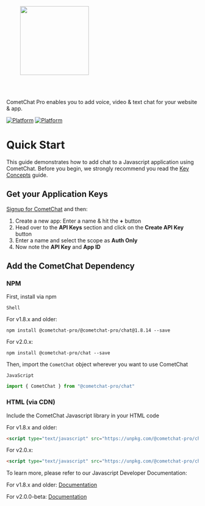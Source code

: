 <div style="width:100%">
<div style="width:100%">
	<div style="width:50%; display:inline-block">
		<p align="center">
		<img style="text-align:center" width="180" height="180" alt="" src="https://raw.githubusercontent.com/cometchat-pro/ios-swift-chat-app/master/Screenshots/CometChat%20Logo.png">	
		</p>	
	</div>	
</div>
</br>
</br>
</div>

CometChat Pro enables you to add voice, video & text chat for your website & app.

<a href="https://www.npmjs.com">[![Platform](https://img.shields.io/badge/Platform-Javascript-blue.svg)](#)</a>
<a href="https://www.npmjs.com">[![Platform](https://img.shields.io/badge/Platform-NPM-orange.svg)](#)</a>

# Quick Start

This guide demonstrates how to add chat to a Javascript application using CometChat. Before you begin, we strongly recommend you read the <a href="https://prodocs.cometchat.com/docs/concepts" target="_blank">Key Concepts</a> guide.

## Get your Application Keys

<a href="https://app.cometchat.com" target="_blank">Signup for CometChat</a> and then:

1. Create a new app: Enter a name & hit the **+** button
2. Head over to the **API Keys** section and click on the **Create API Key** button
3. Enter a name and select the scope as **Auth Only**
4. Now note the **API Key** and **App ID**

## Add the CometChat Dependency

### NPM
First, install via npm

`Shell`

For v1.8.x and older:

```shell
npm install @cometchat-pro/@cometchat-pro/chat@1.8.14 --save
```

For v2.0.x:

```shell
npm install @cometchat-pro/chat --save
```

Then, import the `CometChat` object wherever you want to use CometChat

`JavaScript`

```Javascript 
import { CometChat } from "@cometchat-pro/chat" 
```

### HTML (via CDN)
Include the CometChat Javascript library in your HTML code

For v1.8.x and older:

```HTML
<script type="text/javascript" src="https://unpkg.com/@cometchat-pro/chat@1.8.14/CometChat.js"></script>
```

For v2.0.x:

```HTML
<script type="text/javascript" src="https://unpkg.com/@cometchat-pro/chat/CometChat.js"></script>
```



To learn more, please refer to our Javascript Developer Documentation:

For v1.8.x and older: <a href="https://prodocs.cometchat.com/docs/js-quick-start">Documentation</a>

For v2.0.0-beta: <a href="https://prodocs.cometchat.com/v2.0/docs/js-quick-start">Documentation</a>